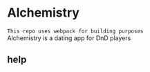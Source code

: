 # Alchemistry 
`This repo uses webpack for building purposes`  
Alchemistry is a dating app for DnD players

## help
